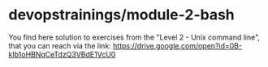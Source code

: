 # devopstrainings/module-2-bash

You find here solution to exercises from the "Level 2 - Unix command line", that you can reach via the link: 
https://drive.google.com/open?id=0B-kIb1oHBNqCeTdzQ3VBdE1VcU0
